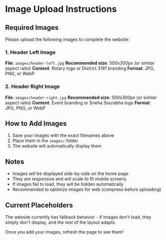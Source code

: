 # Image Upload Instructions

## Required Images

Please upload the following images to complete the website:

### 1. Header Left Image
**File**: `images/header-left.jpg`
**Recommended size**: 500x300px (or similar aspect ratio)
**Content**: Rotary logo or District 3181 branding
**Format**: JPG, PNG, or WebP

### 2. Header Right Image
**File**: `images/header-right.jpg`
**Recommended size**: 500x300px (or similar aspect ratio)
**Content**: Event branding or Sneha Sourabha logo
**Format**: JPG, PNG, or WebP

## How to Add Images

1. Save your images with the exact filenames above
2. Place them in the `images/` folder
3. The website will automatically display them

## Notes

- Images will be displayed side-by-side on the home page
- They are responsive and will scale to fit mobile screens
- If images fail to load, they will be hidden automatically
- Recommended to optimize images for web (compress before uploading)

## Current Placeholders

The website currently has fallback behavior - if images don't load, they simply don't display, and the rest of the layout adapts.

Once you add your images, refresh the page to see them!
